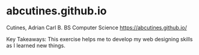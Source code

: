 # abcutines.github.io

Cutines, Adrian Carl B.
BS Computer Science
https://abcutines.github.io/

Key Takeaways:
This exercise helps me to develop my web designing skills as I learned new things.